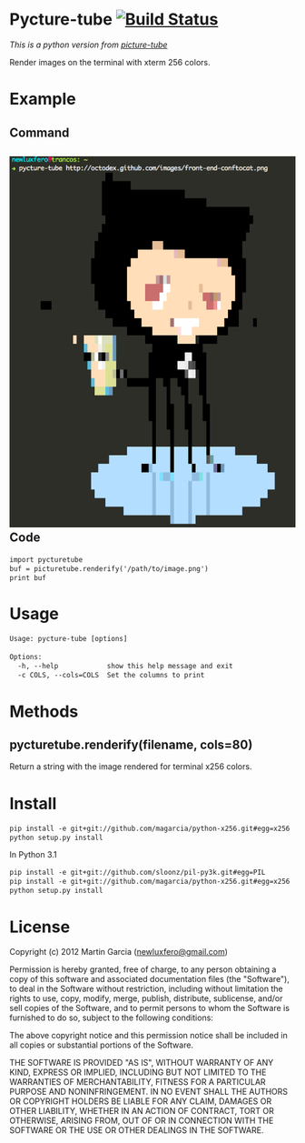 Pycture-tube [![Build Status](https://secure.travis-ci.org/magarcia/pycture-tube.png?branch=master)](http://travis-ci.org/magarcia/pycture-tube)
============

*This is a python version from [picture-tube](https://github.com/substack/picture-tube)*

Render images on the terminal with xterm 256 colors.

Example
=======

Command
-------

![pycturetube octocat](https://github.com/magarcia/pycture-tube/raw/master/screenshots/octocat.png)
Code
----

    import pycturetube
    buf = picturetube.renderify('/path/to/image.png')
    print buf


Usage
=====

    Usage: pycture-tube [options]

    Options:
      -h, --help            show this help message and exit
      -c COLS, --cols=COLS  Set the columns to print



Methods
=======

pycturetube.renderify(filename, cols=80)
-------------------------------------

Return a string with the image rendered for terminal x256 colors.


Install
=======

    pip install -e git+git://github.com/magarcia/python-x256.git#egg=x256
    python setup.py install

In Python 3.1

    pip install -e git+git://github.com/sloonz/pil-py3k.git#egg=PIL
    pip install -e git+git://github.com/magarcia/python-x256.git#egg=x256
    python setup.py install

License
=======

Copyright (c) 2012 Martin Garcia (newluxfero@gmail.com)

Permission is hereby granted, free of charge, to any person obtaining a copy
of this software and associated documentation files (the "Software"), to deal
in the Software without restriction, including without limitation the rights
to use, copy, modify, merge, publish, distribute, sublicense, and/or sell
copies of the Software, and to permit persons to whom the Software is
furnished to do so, subject to the following conditions:

The above copyright notice and this permission notice shall be included in
all copies or substantial portions of the Software.

THE SOFTWARE IS PROVIDED "AS IS", WITHOUT WARRANTY OF ANY KIND, EXPRESS OR
IMPLIED, INCLUDING BUT NOT LIMITED TO THE WARRANTIES OF MERCHANTABILITY,
FITNESS FOR A PARTICULAR PURPOSE AND NONINFRINGEMENT. IN NO EVENT SHALL THE
AUTHORS OR COPYRIGHT HOLDERS BE LIABLE FOR ANY CLAIM, DAMAGES OR OTHER
LIABILITY, WHETHER IN AN ACTION OF CONTRACT, TORT OR OTHERWISE, ARISING FROM,
OUT OF OR IN CONNECTION WITH THE SOFTWARE OR THE USE OR OTHER DEALINGS IN
THE SOFTWARE.